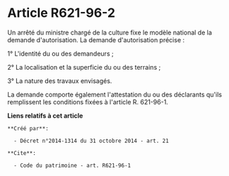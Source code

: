 # Article R621-96-2

Un arrêté du ministre chargé de la culture fixe le modèle national de la demande d'autorisation. La demande d'autorisation
précise : 

1° L'identité du ou des demandeurs ; 

2° La localisation et la superficie du ou des terrains ; 

3° La nature des travaux envisagés. 

La demande comporte également l'attestation du ou des déclarants qu'ils remplissent les conditions fixées à l'article R.
621-96-1.

**Liens relatifs à cet article**

	**Créé par**:

	  - Décret n°2014-1314 du 31 octobre 2014 - art. 21

	**Cite**:

	  - Code du patrimoine - art. R621-96-1
